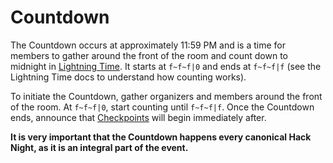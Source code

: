 # Countdown

The Countdown occurs at approximately 11:59 PM and is a time for members to gather around the front of the room and count
down to midnight in [Lightning Time](../../engineering/lightning-time/README.md). It starts at `f~f~f|0` and ends at `f~f~f|f`
(see the Lightning Time docs to understand how counting works).

To initiate the Countdown, gather organizers and members around the front of the room. At `f~f~f|0`, start counting until
`f~f~f|f`. Once the Countdown ends, announce that [Checkpoints](./checkpoints.md) will begin immediately after.

**It is very important that the Countdown happens every canonical Hack Night, as it is an integral part of the event.**
